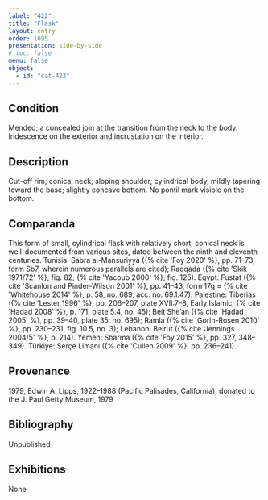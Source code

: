 ```yaml
---
label: "422"
title: "Flask"
layout: entry
order: 1095
presentation: side-by-side
# toc: false
menu: false
object:
  - id: "cat-422"
---
```


## Condition

Mended; a concealed join at the transition from the neck to the body. Iridescence on the exterior and incrustation on the interior.

## Description

Cut-off rim; conical neck; sloping shoulder; cylindrical body, mildly tapering toward the base; slightly concave bottom. No pontil mark visible on the bottom.

## Comparanda

This form of small, cylindrical flask with relatively short, conical neck is well-documented from various sites, dated between the ninth and eleventh centuries. Tunisia: Sabra al-Mansuriyya ({% cite 'Foy 2020' %}, pp. 71–73, form Sb7, wherein numerous parallels are cited); Raqqada ({% cite 'Skik 1971/72' %}, fig. 82; {% cite 'Yacoub 2000' %}, fig. 125). Egypt: Fustat ({% cite 'Scanlon and Pinder-Wilson 2001' %}, pp. 41–43, form 17g = {% cite 'Whitehouse 2014' %}, p. 58, no. 689, acc. no. 69.1.47). Palestine: Tiberias ({% cite 'Lester 1996' %}, pp. 206–207, plate XVII:7–8, Early Islamic; {% cite 'Hadad 2008' %}, p. 171, plate 5.4, no. 45); Beit She’an ({% cite 'Hadad 2005' %}, pp. 39–40, plate 35: no. 695); Ramla ({% cite 'Gorin-Rosen 2010' %}, pp. 230–231, fig. 10.5, no. 3); Lebanon: Beirut ({% cite 'Jennings 2004/5' %}, p. 214). Yemen: Sharma ({% cite 'Foy 2015' %}, pp. 327, 348–349). Türkiye: Serçe Limanı ({% cite 'Cullen 2009' %}, pp. 236–241).

## Provenance

1979, Edwin A. Lipps, 1922–1988 (Pacific Palisades, California), donated to the J. Paul Getty Museum, 1979

## Bibliography

Unpublished

## Exhibitions

None